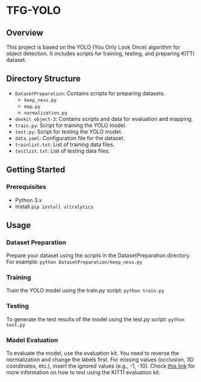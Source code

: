 # TFG-YOLO

## Overview
This project is based on the YOLO (You Only Look Once) algorithm for object detection. It includes scripts for training, testing, and preparing KITTI dataset.

## Directory Structure
- `DatasetPreparation`: Contains scripts for preparing datasets.
  - `keep_ness.py`
  - `map.py`
  - `normalization.py`
- `devkit_object-3`: Contains scripts and data for evaluation and mapping.
- `train.py`: Script for training the YOLO model.
- `test.py`: Script for testing the YOLO model.
- `data.yaml`: Configuration file for the dataset.
- `trainlist.txt`: List of training data files.
- `testlist.txt`: List of testing data files.

## Getting Started

### Prerequisites
- Python 3.x
- Install ```pip install ultralytics```
## Usage
### Dataset Preparation

Prepare your dataset using the scripts in the DatasetPreparation directory. For example:
```python DatasetPreparation/keep_ness.py```
### Training
Train the YOLO model using the train.py script:
```python train.py```
### Testing
To generate the test results of the model using the test.py script:
```python test.py```
### Model Evaluation
To evaluate the model, use the evaluation kit. You need to reverse the normalization and change the labels first. For missing values (occlusion, 3D coordinates, etc.), insert the ignored values (e.g., -1, -10). Check [this link](https://github.com/cguindel/eval_kitti) for more information on how to test using the KITTI evaluation kit.
